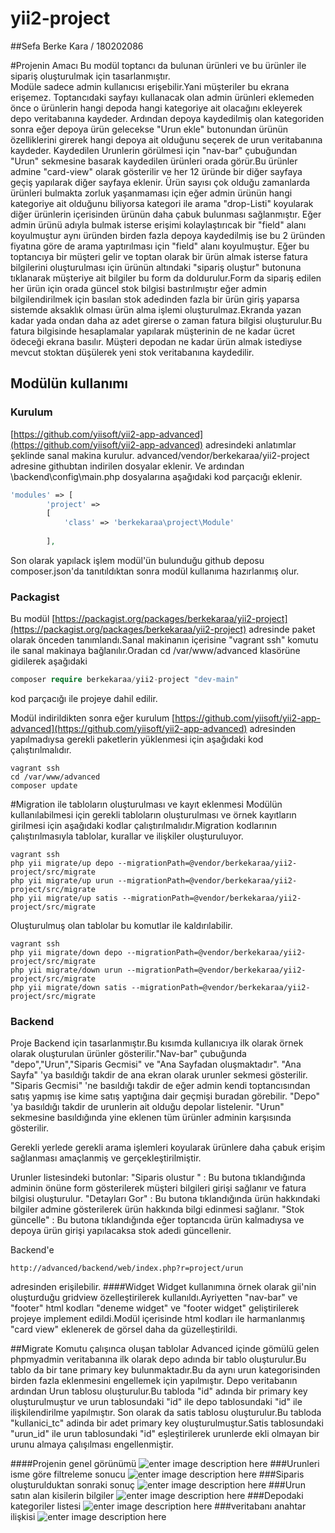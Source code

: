 # yii2-project
##Sefa Berke Kara / 180202086

#Projenin Amacı
Bu modül toptancı da bulunan ürünleri ve bu ürünler ile sipariş oluşturulmak için tasarlanmıştır.  
Modüle sadece admin kullanıcısı erişebilir.Yani müşteriler bu ekrana erişemez.
Toptancıdaki sayfayı kullanacak olan admin ürünleri eklemeden önce o ürünlerin hangi depoda hangi kategoriye ait olacağını ekleyerek depo veritabanına kaydeder.
Ardından depoya kaydedilmiş olan kategoriden sonra eğer depoya ürün gelecekse "Urun ekle" butonundan ürünün özelliklerini girerek hangi depoya ait olduğunu seçerek de urun veritabanına kaydeder.
Kaydedilen Urunlerin görülmesi için "nav-bar" çubuğundan "Urun" sekmesine basarak kaydedilen ürünleri orada görür.Bu ürünler admine "card-view" olarak gösterilir ve her 12 üründe bir diğer sayfaya geçiş yapılarak diğer sayfaya eklenir.
Ürün sayısı çok olduğu zamanlarda ürünleri bulmakta zorluk yaşanmaması için eğer admin ürünün hangi kategoriye ait olduğunu biliyorsa kategori ile arama "drop-Listi" koyularak diğer ürünlerin içerisinden ürünün daha çabuk bulunması sağlanmıştır.
Eğer admin ürünü adıyla bulmak isterse erişimi kolaylaştırıcak bir "field" alanı koyulmuştur aynı üründen birden fazla depoya kaydedilmiş ise bu 2 üründen fiyatına göre de arama yaptırılması için "field" alanı koyulmuştur.
Eğer bu toptancıya bir müşteri gelir ve toptan olarak bir ürün almak isterse fatura bilgilerini oluşturulması için ürünün altındaki "sipariş oluştur" butonuna tıklanarak müşteriye ait bilgiler bu form da doldurulur.Form da sipariş edilen her ürün için orada güncel stok bilgisi bastırılmıştır eğer admin bilgilendirilmek için basılan stok adedinden fazla bir ürün giriş yaparsa sistemde aksaklık olması ürün alma işlemi oluşturulmaz.Ekranda yazan kadar yada ondan daha az adet girerse o zaman fatura bilgisi oluşturulur.Bu fatura bilgisinde hesaplamalar yapılarak müşterinin de ne kadar ücret ödeceği ekrana basılır.
Müşteri depodan ne kadar ürün almak istediyse mevcut stoktan düşülerek yeni stok veritabanına kaydedilir.

## Modülün kullanımı
### Kurulum

[https://github.com/yiisoft/yii2-app-advanced](https://github.com/yiisoft/yii2-app-advanced) adresindeki anlatımlar şeklinde sanal makina kurulur.
advanced/vendor/berkekaraa/yii2-project adresine githubtan indirilen dosyalar eklenir. Ve ardından \backend\config\main.php dosyalarına aşağıdaki kod parçacığı eklenir.
```php
'modules' => [
        'project' =>
        [
            'class' => 'berkekaraa\project\Module'
            
        ],
```

Son olarak yapılack işlem modül'ün bulunduğu github deposu composer.json'da tanıtıldıktan sonra modül kullanıma hazırlanmış olur.

### Packagist
Bu modül [https://packagist.org/packages/berkekaraa/yii2-project](https://packagist.org/packages/berkekaraa/yii2-project) adresinde paket olarak önceden tanımlandı.Sanal makinanın içerisine "vagrant ssh" komutu ile sanal makinaya bağlanılır.Oradan cd /var/www/advanced klasörüne gidilerek aşağıdaki
```php
composer require berkekaraa/yii2-project "dev-main"
```
kod parçacığı ile projeye dahil edilir.

Modül indirildikten sonra eğer kurulum [https://github.com/yiisoft/yii2-app-advanced](https://github.com/yiisoft/yii2-app-advanced)  adresinden yapılmadıysa gerekli paketlerin yüklenmesi için aşağıdaki kod çalıştırılmalıdır.
```
vagrant ssh
cd /var/www/advanced
composer update

```

#Migration ile tabloların oluşturulması ve kayıt eklenmesi
Modülün kullanılabilmesi için gerekli tabloların oluşturulması ve örnek kayıtların girilmesi için aşağıdaki kodlar çalıştırılmalıdır.Migration kodlarının çalıştırılmasıyla tablolar, kurallar ve ilişkiler oluşturuluyor.



```
vagrant ssh
php yii migrate/up depo --migrationPath=@vendor/berkekaraa/yii2-project/src/migrate
php yii migrate/up urun --migrationPath=@vendor/berkekaraa/yii2-project/src/migrate
php yii migrate/up satis --migrationPath=@vendor/berkekaraa/yii2-project/src/migrate
```

Oluşturulmuş olan tablolar bu komutlar ile kaldırılabilir.

```
vagrant ssh
php yii migrate/down depo --migrationPath=@vendor/berkekaraa/yii2-project/src/migrate
php yii migrate/down urun --migrationPath=@vendor/berkekaraa/yii2-project/src/migrate
php yii migrate/down satis --migrationPath=@vendor/berkekaraa/yii2-project/src/migrate
```

### Backend

Proje Backend için tasarlanmıştır.Bu kısımda kullanıcıya ilk olarak örnek olarak oluşturulan ürünler gösterilir."Nav-bar" çubuğunda "depo","Urun","Siparis Gecmisi" ve "Ana Sayfadan oluşmaktadır".
"Ana Sayfa" 'ya basıldığı takdir de ana ekran olarak urunler sekmesi gösterilir.
"Siparis Gecmisi" 'ne basıldığı takdir de eğer admin kendi toptancısından satış yapmış ise kime satış yaptığına dair geçmişi buradan görebilir.
"Depo" 'ya basıldığı takdir de urunlerin ait olduğu depolar listelenir.
"Urun" sekmesine basıldığında yine eklenen tüm ürünler adminin karşısında gösterilir.

Gerekli yerlede gerekli arama işlemleri koyularak ürünlere daha çabuk erişim sağlanması amaçlanmiş ve gerçekleştirilmiştir.

Urunler listesindeki butonlar:
"Siparis olustur " : Bu butona tıklandığında adminin önüne form gösterilerek müşteri bilgileri girişi sağlanır ve fatura bilgisi oluşturulur.
"Detayları Gor" : Bu butona tıklandığında ürün hakkındaki bilgiler admine gösterilerek ürün hakkında bilgi edinmesi sağlanır.
"Stok güncelle" : Bu butona tıklandığında eğer toptancıda ürün kalmadıysa ve depoya ürün girişi yapılacaksa stok adedi güncellenir.

Backend'e
```
http://advanced/backend/web/index.php?r=project/urun
```

adresinden erişilebilir.
####Widget
Widget kullanımına örnek olarak gii'nin oluşturduğu gridview özelleştirilerek kullanıldı.Ayriyetten "nav-bar" ve "footer" html kodları "deneme widget" ve "footer widget" geliştirilerek projeye implement edildi.Modül içerisinde html kodları ile harmanlanmış "card view" eklenerek de görsel daha da güzelleştirildi.

##Migrate Komutu çalışınca oluşan tablolar
Advanced içinde gömülü gelen phpmyadmin veritabanına ilk olarak depo adında bir tablo oluşturulur.Bu tablo da bir tane primary key bulunmaktadır.Bu da aynı urun kategorisinden birden fazla eklenmesini engellemek için yapılmıştır.
Depo veritabanın ardından Urun tablosu oluşturulur.Bu tabloda "id" adında bir primary key oluşturulmuştur ve urun tablosundaki "id" ile depo tablosundaki "id" ile ilişkilendirilme yapılmıştır.
Son olarak da satis tablosu oluşturulur.Bu tabloda "kullanici_tc" adinda bir adet primary key oluşturulmuştur.Satis tablosundaki "urun_id" ile urun tablosundaki "id" eşleştirilerek urunlerde ekli olmayan bir urunu almaya çalışılması engellenmiştir.

####Projenin genel görünümü
![enter image description here](src/images/2.png)
###Urunleri isme göre filtreleme sonucu
![enter image description here](src/images/3.png)
###Siparis oluşturulduktan sonraki sonuç
![enter image description here](src/images/4.png)
###Urun satın alan kisilerin bilgiler
![enter image description here](src/images/5.png)
###Depodaki kategoriler listesi
![enter image description here](src/images/6.png)
###veritabanı anahtar ilişkisi
![enter image description here](src/images/1.png)


